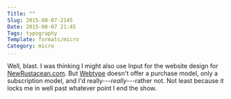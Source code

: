 ```yaml
---
Title: ""
Slug: 2015-08-07-2145
Date: 2015-08-07 21:45
Tags: typography
Template: formats/micro
Category: micro
...
```


Well, blast. I was thinking I might also use Input for the website design for
[NewRustacean.com]. But [Webtype] doesn't offer a purchase model, only a
subscription model, and I'd really---*really*---rather not. Not least because it
locks me in well past whatever point I end the show.

[Webtype]: http://www.webtype.com
[NewRustacean.com]: http://newrustacean.com "As of publication time, not live yet!"
